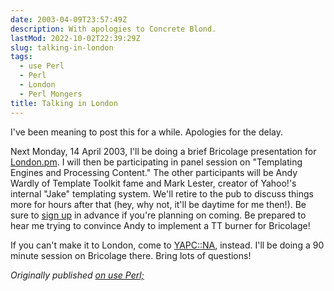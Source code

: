 ```yaml
---
date: 2003-04-09T23:57:49Z
description: With apologies to Concrete Blond.
lastMod: 2022-10-02T22:39:29Z
slug: talking-in-london
tags:
  - use Perl
  - Perl
  - London
  - Perl Mongers
title: Talking in London
---
```


I've been meaning to post this for a while. Apologies for the delay.

Next Monday, 14 April 2003, I'll be doing a brief Bricolage presentation for
[London.pm]. I will then be participating in panel session on "Templating
Engines and Processing Content." The other participants will be Andy Wardly of
Template Toolkit fame and Mark Lester, creator of Yahoo!'s internal "Jake"
templating system. We'll retire to the pub to discuss things more for hours
after that (hey, why not, it'll be daytime for me then!). Be sure to [sign up]
in advance if you're planning on coming. Be prepared to hear me trying to
convince Andy to implement a TT burner for Bricolage!

If you can't make it to London, come to [YAPC::NA], instead. I'll be doing a 90
minute session on Bricolage there. Bring lots of questions!

*Originally published [on use Perl;]*

  [London.pm]: http://london.pm.org/meetings/
  [sign up]: http://london.pm.org/cgi-bin/record/index.cgi
  [YAPC::NA]: http://www.yapc.org/America/index.shtml
  [on use Perl;]: https://use-perl.github.io/user/Theory/journal/11560/
    "use.perl.org journal of Theory: “Talking in London”"
